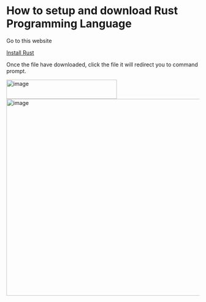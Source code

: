 <h1>How to setup and download Rust Programming Language</h1>
<p>Go to this website</p>
<a href="https://www.rust-lang.org/tools/instal)/">Install Rust</a>
<P>Once the file have downloaded, click the file it will redirect you to command prompt.</P>
<img width="288" height="50" alt="image" src="https://github.com/user-attachments/assets/9e20613d-a338-48f3-b75d-0b899a3204f0" />
<img width="705" height="513" alt="image" src="https://github.com/user-attachments/assets/0234a773-d297-421a-b698-502c38ee1f73" />

